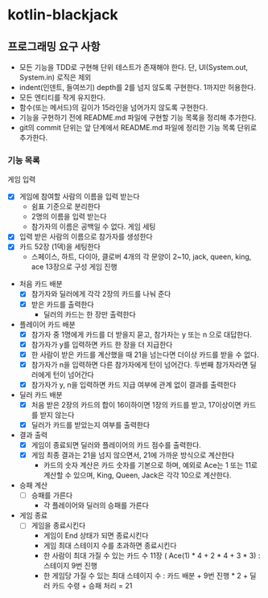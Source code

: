 # kotlin-blackjack

## 프로그래밍 요구 사항
- 모든 기능을 TDD로 구현해 단위 테스트가 존재해야 한다. 단, UI(System.out, System.in) 로직은 제외
- indent(인덴트, 들여쓰기) depth를 2를 넘지 않도록 구현한다. 1까지만 허용한다.
- 모든 엔티티를 작게 유지한다.
- 함수(또는 메서드)의 길이가 15라인을 넘어가지 않도록 구현한다.
- 기능을 구현하기 전에 README.md 파일에 구현할 기능 목록을 정리해 추가한다.
- git의 commit 단위는 앞 단계에서 README.md 파일에 정리한 기능 목록 단위로 추가한다.

### 기능 목록 
게임 입력 
- [x] 게임에 참여할 사람의 이름을 입력 받는다 
  - 쉼표 기준으로 분리한다 
  - 2명의 이름을 입력 받는다
  - 참가자의 이름은 공백일 수 없다.
게임 세팅
- [x] 입력 받은 사람의 이름으로 참가자를 생성한다 
- [x] 카드 52장 (1덱)을 세팅한다
  - 스페이스, 하트, 다이아, 클로버 4개의 각 문양이 2~10, jack, queen, king, ace 13장으로 구성
게임 진행
- 처음 카드 배분
  - [x] 참가자와 딜러에게 각각 2장의 카드를 나눠 준다 
  - [x] 받은 카드를 출력한다 
    - 딜러의 카드는 한 장만 출력한다
- 플레이어 카드 배분
  - [x] 참가자 중 1명에게 카드를 더 받을지 묻고, 참가자는 y 또는 n 으로 대답한다.
  - [x] 참가자가 y를 입력하면 카드 한 장을 더 지급한다
  - [x] 한 사람이 받은 카드를 계산했을 때 21을 넘는다면 더이상 카드를 받을 수 없다.
  - [x] 참가자가 n을 입력하면 다른 참가자에게 턴이 넘어간다. 두번째 참가자라면 딜러에게 턴이 넘어간다
  - [x] 참가자가 y, n을 입력하면 카드 지급 여부에 관계 없이 결과를 출력한다
- 딜러 카드 배분
  - [x] 처음 받은 2장의 카드의 합이 16이하이면 1장의 카드를 받고, 17이상이면 카드를 받지 않는다
  - [x] 딜러가 카드를 받았는지 여부를 출력한다
- 결과 출력
  - [x] 게임이 종료되면 딜러와 플레이어의 카드 점수를 출력한다.
  - [x] 게임 최종 결과는 21을 넘지 않으면서, 21에 가까운 방식으로 계산한다 
    - 카드의 숫자 계산은 카드 숫자를 기본으로 하며, 예외로 Ace는 1 또는 11로 계산할 수 있으며, King, Queen, Jack은 각각 10으로 계산한다.
- 승패 계산
  - [ ] 승패를 가른다
    -  각 플레이어와 딜러의 승패를 가른다
- 게임 종료
  - [ ] 게임을 종료시킨다 
    - 게임이 End 상태가 되면 종료시킨다 
    - 게임 최대 스테이지 수를 초과하면 종료시킨다 
     - 한 사람이 최대 가질 수 있는 카드 수 11장  ( Ace(1) * 4 + 2 * 4 + 3 * 3) : 스테이지 9번 진행
     - 한 게임당 가질 수 있는 최대 스테이지 수 : 카드 배분 + 9번 진행 * 2 + 딜러 카드 수령 + 승패 처리 = 21
